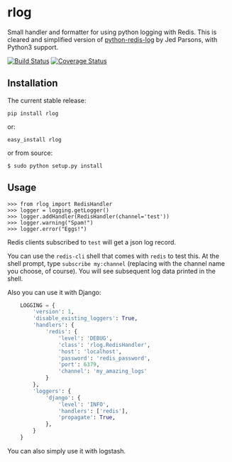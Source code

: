 rlog
====

Small handler and formatter for using python logging with Redis.
This is cleared and simplified version of [python-redis-log](https://github.com/jedp/python-redis-log
) by Jed Parsons, with Python3 support.

[![Build Status](https://travis-ci.org/lobziik/rlog.svg?branch=master)](https://travis-ci.org/lobziik/rlog)
[![Coverage Status](https://coveralls.io/repos/lobziik/rlog/badge.png?branch=master)](https://coveralls.io/r/lobziik/rlog?branch=master)

Installation
------------

The current stable release:

    pip install rlog

or:

    easy_install rlog
    
or from source:

    $ sudo python setup.py install

Usage
-----

    >>> from rlog import RedisHandler
    >>> logger = logging.getLogger()
    >>> logger.addHandler(RedisHandler(channel='test'))
    >>> logger.warning("Spam!")
    >>> logger.error("Eggs!")

Redis clients subscribed to ``test`` will get a json log record.

You can use the ``redis-cli`` shell that comes with ``redis`` to test this.  At
the shell prompt, type ``subscribe my:channel`` (replacing with the channel
name you choose, of course).  You will see subsequent log data printed in the
shell.


Also you can use it with Django:
```Python
    LOGGING = {
        'version': 1,
        'disable_existing_loggers': True,
        'handlers': {
            'redis': {
                'level': 'DEBUG',
                'class': 'rlog.RedisHandler',
                'host': 'localhost',
                'password': 'redis_password',
                'port': 6379,
                'channel': 'my_amazing_logs'
            }
        },
        'loggers': {
            'django': {
                'level': 'INFO',
                'handlers': ['redis'],
                'propagate': True,
            },
        }
    }
```

You can also simply use it with logstash.
